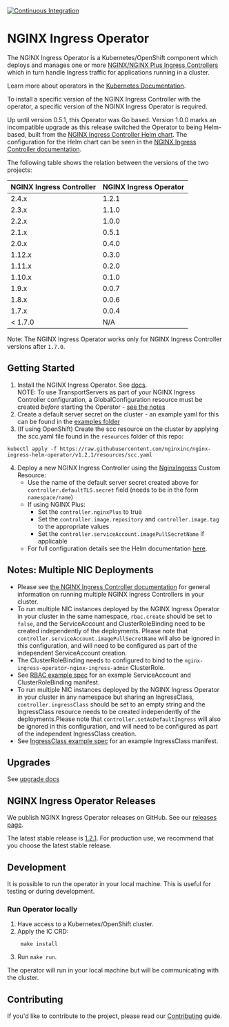 [![Continuous Integration](https://github.com/nginxinc/nginx-ingress-helm-operator/workflows/Continuous%20Integration/badge.svg)](https://github.com/nginxinc/nginx-ingress-helm-operator/actions)

# NGINX Ingress Operator

The NGINX Ingress Operator is a Kubernetes/OpenShift component which deploys and manages one or more [NGINX/NGINX Plus Ingress Controllers](https://github.com/nginxinc/kubernetes-ingress) which in turn handle Ingress traffic for applications running in a cluster.

Learn more about operators in the [Kubernetes Documentation](https://kubernetes.io/docs/concepts/extend-kubernetes/operator/).

To install a specific version of the NGINX Ingress Controller with the operator, a specific version of the NGINX Ingress Operator is required.

Up until version 0.5.1, this Operator was Go based. Version 1.0.0 marks an incompatible upgrade as this release switched the Operator to being Helm-based, built from the [NGINX Ingress Controller Helm chart](http://helm.nginx.com/#nginx-ingress-controller). The configuration for the Helm chart can be seen in the [NGINX Ingress Controller documentation](https://docs.nginx.com/nginx-ingress-controller/installation/installation-with-helm/#configuration).

The following table shows the relation between the versions of the two projects:

| NGINX Ingress Controller | NGINX Ingress Operator |
| --- | --- |
| 2.4.x | 1.2.1 |
| 2.3.x | 1.1.0 |
| 2.2.x | 1.0.0 |
| 2.1.x | 0.5.1 |
| 2.0.x | 0.4.0 |
| 1.12.x | 0.3.0 |
| 1.11.x | 0.2.0 |
| 1.10.x | 0.1.0 |
| 1.9.x | 0.0.7 |
| 1.8.x | 0.0.6 |
| 1.7.x | 0.0.4 |
| < 1.7.0 | N/A |

Note: The NGINX Ingress Operator works only for NGINX Ingress Controller versions after `1.7.0`.

## Getting Started

1. Install the NGINX Ingress Operator. See [docs](./docs/installation.md).
   <br> NOTE: To use TransportServers as part of your NGINX Ingress Controller configuration, a GlobalConfiguration resource must be created *before* starting the Operator - [see the notes](./examples/deployment-oss-min/README.md#TransportServers)
2. Create a default server secret on the cluster - an example yaml for this can be found in the [examples folder](https://github.com/nginxinc/nginx-ingress-helm-operator/blob/v1.2.1/examples/default-server-secret.yaml)
3. (If using OpenShift) Create the scc resource on the cluster by applying the scc.yaml file found in the `resources` folder of this repo:
  ```shell
  kubectl apply -f https://raw.githubusercontent.com/nginxinc/nginx-ingress-helm-operator/v1.2.1/resources/scc.yaml
  ```
4. Deploy a new NGINX Ingress Controller using the [NginxIngress](./config/samples/charts_v1alpha1_nginxingress.yaml) Custom Resource:
    * Use the name of the default server secret created above for `controller.defaultTLS.secret` field (needs to be in the form `namespace/name`)
    * If using NGINX Plus:
      * Set the `controller.nginxPlus` to true
      * Set the `controller.image.repository` and `controller.image.tag` to the appropriate values
      * Set the `controller.serviceAccount.imagePullSecretName` if applicable
    * For full configuration details see the Helm documentation [here](https://docs.nginx.com/nginx-ingress-controller/installation/installation-with-helm/#configuration).


## Notes: Multiple NIC Deployments
* Please see [the NGINX Ingress Controller documentation](https://docs.nginx.com/nginx-ingress-controller/installation/running-multiple-ingress-controllers/) for general information on running multiple NGINX Ingress Controllers in your cluster.
* To run multiple NIC instances deployed by the NGINX Ingress Operator in your cluster in the same namespace, `rbac.create` should be set to `false`, and the ServiceAccount and ClusterRoleBinding need to be created independently of the deployments. Please note that `controller.serviceAccount.imagePullSecretName` will also be ignored in this configuration, and will need to be configured as part of the independent ServiceAccount creation.
* The ClusterRoleBinding needs to configured to bind to the `nginx-ingress-operator-nginx-ingress-admin` ClusterRole.
* See [RBAC example spec](../resources/rbac-example.yaml) for an example ServiceAccount and ClusterRoleBinding manifest.
* To run multiple NIC instances deployed by the NGINX Ingress Operator in your cluster in any namespace but sharing an IngressClass, `controller.ingressClass` should be set to an empty string and the IngressClass resource needs to be created independently of the deployments.Please note that `controller.setAsDefaultIngress` will also be ignored in this configuration, and will need to be configured as part of the independent IngressClass creation.
* See [IngressClass example spec](../resources/ingress-class.yaml) for an example IngressClass manifest.

## Upgrades

See [upgrade docs](./docs/upgrades.md)

## NGINX Ingress Operator Releases
We publish NGINX Ingress Operator releases on GitHub. See our [releases page](https://github.com/nginxinc/nginx-ingress-helm-operator/releases).

The latest stable release is [1.2.1](https://github.com/nginxinc/nginx-ingress-helm-operator/releases/tag/v1.2.1). For production use, we recommend that you choose the latest stable release.

## Development

It is possible to run the operator in your local machine. This is useful for testing or during development.

### Run Operator locally

1. Have access to a Kubernetes/OpenShift cluster.
1. Apply the IC CRD:
   ```
    make install
    ```
2. Run `make run`.

The operator will run in your local machine but will be communicating with the cluster.

## Contributing

If you'd like to contribute to the project, please read our [Contributing](./CONTRIBUTING.md) guide.

